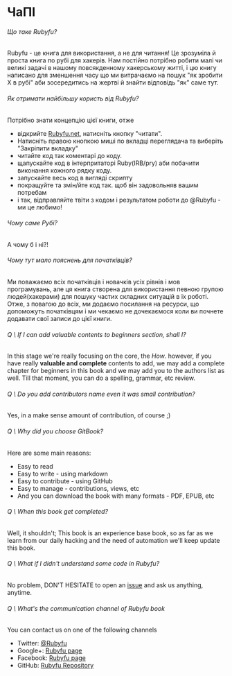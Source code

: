 # ЧаПІ

###### Що таке Rubyfu? 
Rubyfu - це книга для використання, а не для читання! Це зрозуміла й проста книга по рубі для хакерів. Нам постійно потрібно робити малі чи великі задачі в нашому повсякденному хакерському житті, і цю книгу написано для зменшення часу що ми витрачаємо на пошук "як зробити X в рубі" аби зосередитись на жертві й знайти відповідь "як" саме тут.

###### Як отримати найбільшу користь від Rubyfu?
Потрібно знати концепцію цієї книги, отже
- відкрийте [Rubyfu.net][2], натисніть кнопку "читати".
- Натисніть правою кнопкою миші по вкладці переглядача та виберіть "Закріпити вкладку" 
- читайте код так коментарі до коду.
- щапускайте код в інтерпритаторі Ruby(IRB/pry) аби побачити виконання кожного рядку коду.
- запускайте весь код в вигляді скрипту
- покращуйте та змін/йте код так. щоб він задовольняв вашим потребам
- і так, відправляйте твіти з кодом і результатом роботи до @Rubyfu - ми це любимо!

###### Чому саме Рубі?
А чому б і ні?!

###### Чому тут мало пояснень для початківців?
Ми поважаємо всіх початківців і новачків усіх рівнів і мов програмувань, але ця книга створена для використання певною групою людей(хакерами) для пошуку частих складних ситуацій в їх роботі. Отже, з повагою до всіх, ми додаємо посилання на ресурси, що допоможуть початківцям і ми чекаємо не дочекаємося коли ви почнете додавати свої записи до цієї книги.

###### Q \ If I can add valuable contents to beginners section, shall I?
In this stage we're really focusing on the core, the *How*. however, if you have really **valuable and complete** contents to add, we may add a complete chapter for beginners in this book and we may  add you to the authors list as well. Till that moment, you can do a spelling, grammar, etc review.

###### Q \ Do you add contributors name even it was small contribution?
Yes, in a make sense amount of contribution, of course ;)

###### Q \ Why did you choose GitBook?
Here are some main reasons:
* Easy to read
* Easy to write - using markdown
* Easy to contribute - using GitHub
* Easy to manage - contributions, views, etc
* And you can download the book with many formats - PDF, EPUB, etc

###### Q \ When this book get completed?
Well, it shouldn't; This book is an experience base book, so as far as we learn from our daily hacking and the need of automation we'll keep update this book.

###### Q \ What if I didn't understand some code in Rubyfu?
No problem, DON'T HESITATE to open an [issue][1] and ask us anything, anytime.

###### Q \ What's the communication channel of Rubyfu book
You can contact us on one of the following channels

- Twitter: [@Rubyfu][3]
- Google+: [Rubyfu page][4]
- Facebook: [Rubyfu page][5]
- GitHub: [Rubyfu Repository][6]









[1]: https://github.com/rubyfu/RubyFu/issues
[2]: http://rubyfu.net
[3]: https://twitter.com/Rubyfu
[4]: https://plus.google.com/114358908164154763697
[5]: https://www.facebook.com/Rubyfu-600728320066710/
[6]: https://github.com/Rubyfu/RubyFu